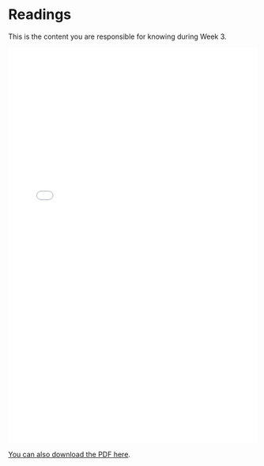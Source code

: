 # Readings

This is the content you are responsible for knowing during Week 3.

<iframe src="../../122_03_HTML_Debugging.pdf" width="100%" height="800px" frameBorder="0"> </iframe>

[You can also download the PDF here](https://github.com/ubco-cmps/cosc122_course/raw/main/files/122_03_HTML_Debugging.pdf).